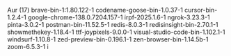 

Aur (17) brave-bin-1:1.80.122-1  codename-goose-bin-1.0.37-1  cursor-bin-1.2.4-1  google-chrome-138.0.7204.157-1  irpf-2025.1.6-1  ngrok-3.23.3-1  pinta-3.0.2-1
        postman-bin-11.52.5-1  redis-8.0.3-1  redisinsight-bin-2.70.1-1  showmethekey-1.18.4-1  ttf-joypixels-9.0.0-1  visual-studio-code-bin-1.102.1-1  windsurf-1.10.8-1
        zed-preview-bin-0.196.1-1  zen-browser-bin-1.14.5b-1  zoom-6.5.3-1
i
